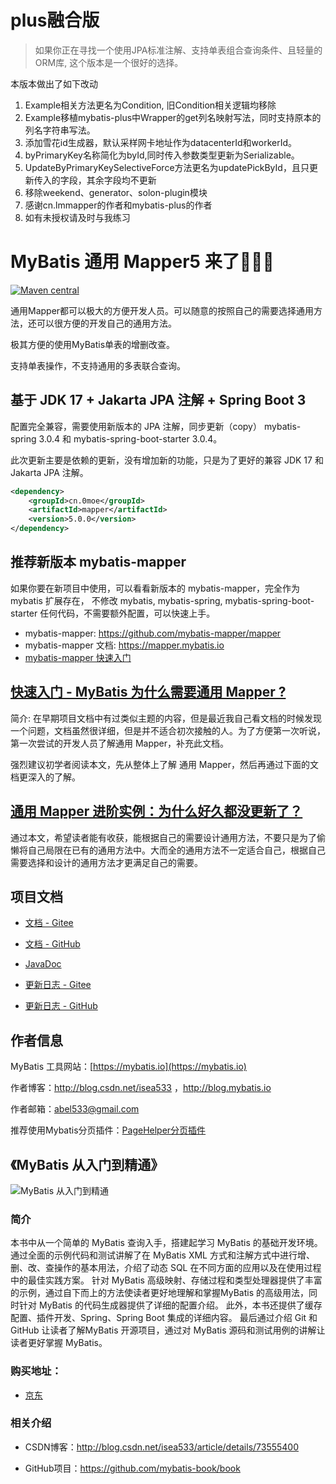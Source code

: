 # plus融合版
> 如果你正在寻找一个使用JPA标准注解、支持单表组合查询条件、且轻量的ORM库, 这个版本是一个很好的选择。

本版本做出了如下改动
1. Example相关方法更名为Condition, 旧Condition相关逻辑均移除
2. Example移植mybatis-plus中Wrapper的get列名映射写法，同时支持原本的列名字符串写法。
3. 添加雪花id生成器，默认采样网卡地址作为datacenterId和workerId。
4. byPrimaryKey名称简化为byId,同时传入参数类型更新为Serializable。
5. UpdateByPrimaryKeySelectiveForce方法更名为updatePickById，且只更新传入的字段，其余字段均不更新
6. 移除weekend、generator、solon-plugin模块
6. 感谢cn.lmmapper的作者和mybatis-plus的作者
7. 如有未授权请及时与我练习

# MyBatis 通用 Mapper5 来了🎉🎉🎉

[![Maven central](https://maven-badges.herokuapp.com/maven-central/cn.lm.mybatis/mapper/badge.svg)](https://maven-badges.herokuapp.com/maven-central/cn.lm.mybatis/mapper)

通用Mapper都可以极大的方便开发人员。可以随意的按照自己的需要选择通用方法，还可以很方便的开发自己的通用方法。

极其方便的使用MyBatis单表的增删改查。

支持单表操作，不支持通用的多表联合查询。

## 基于 JDK 17 + Jakarta JPA 注解 + Spring Boot 3

配置完全兼容，需要使用新版本的 JPA 注解，同步更新（copy） mybatis-spring 3.0.4 和 mybatis-spring-boot-starter 3.0.4。

此次更新主要是依赖的更新，没有增加新的功能，只是为了更好的兼容 JDK 17 和 Jakarta JPA 注解。

```xml
<dependency>
    <groupId>cn.0moe</groupId>
    <artifactId>mapper</artifactId>
    <version>5.0.0</version>
</dependency>
```

## 推荐新版本 mybatis-mapper

如果你要在新项目中使用，可以看看新版本的 mybatis-mapper，完全作为 mybatis 扩展存在，
不修改 mybatis, mybatis-spring, mybatis-spring-boot-starter 任何代码，不需要额外配置，可以快速上手。

- mybatis-mapper: https://github.com/mybatis-mapper/mapper
- mybatis-mapper 文档: https://mapper.mybatis.io
- [mybatis-mapper 快速入门](https://mapper.mybatis.io/docs/1.getting-started.html#%E4%BB%8B%E7%BB%8D)

## [**快速入门 - MyBatis 为什么需要通用 Mapper ?**](https://blog.csdn.net/isea533/article/details/83045335)

简介: 在早期项目文档中有过类似主题的内容，但是最近我自己看文档的时候发现一个问题，文档虽然很详细，但是并不适合初次接触的人。为了方便第一次听说，第一次尝试的开发人员了解通用 Mapper，补充此文档。

强烈建议初学者阅读本文，先从整体上了解 通用 Mapper，然后再通过下面的文档更深入的了解。

## [**通用 Mapper 进阶实例：为什么好久都没更新了？**](https://blog.csdn.net/isea533/article/details/104776347)

通过本文，希望读者能有收获，能根据自己的需要设计通用方法，不要只是为了偷懒将自己局限在已有的通用方法中。大而全的通用方法不一定适合自己，根据自己需要选择和设计的通用方法才更满足自己的需要。

## 项目文档

- [文档 - Gitee](https://gitee.com/free/Mapper/wikis/Home)

- [文档 - GitHub](https://github.com/abel533/Mapper/wiki)

- [JavaDoc](https://apidoc.gitee.com/free/Mapper/)

- [更新日志 - Gitee](https://gitee.com/free/Mapper/wikis/changelog)

- [更新日志 - GitHub](https://github.com/abel533/Mapper/wiki/changelog)

## 作者信息

MyBatis 工具网站：[https://mybatis.io](https://mybatis.io)

作者博客：http://blog.csdn.net/isea533 ，http://blog.mybatis.io

作者邮箱：abel533@gmail.com

推荐使用Mybatis分页插件：[PageHelper分页插件](https://github.com/pagehelper/Mybatis-PageHelper)

## 《MyBatis 从入门到精通》

![MyBatis 从入门到精通](https://github.com/mybatis-book/book/raw/master/book.png)

### 简介

本书中从一个简单的 MyBatis 查询入手，搭建起学习 MyBatis 的基础开发环境。 通过全面的示例代码和测试讲解了在 MyBatis XML 方式和注解方式中进行增、删、改、查操作的基本用法，介绍了动态 SQL
在不同方面的应用以及在使用过程中的最佳实践方案。 针对 MyBatis 高级映射、存储过程和类型处理器提供了丰富的示例，通过自下而上的方法使读者更好地理解和掌握MyBatis 的高级用法，同时针对 MyBatis
的代码生成器提供了详细的配置介绍。 此外，本书还提供了缓存配置、插件开发、Spring、Spring Boot 集成的详细内容。 最后通过介绍 Git 和 GitHub 让读者了解MyBatis 开源项目，通过对 MyBatis
源码和测试用例的讲解让读者更好掌握 MyBatis。

### 购买地址：

- [京东](https://item.jd.com/12103309.html)

### 相关介绍

- CSDN博客：http://blog.csdn.net/isea533/article/details/73555400

- GitHub项目：https://github.com/mybatis-book/book
